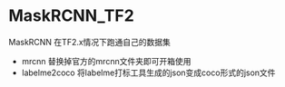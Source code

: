 # MaskRCNN_TF2

MaskRCNN 在TF2.x情况下跑通自己的数据集
* mrcnn 替换掉官方的mrcnn文件夹即可开箱使用
* labelme2coco 将labelme打标工具生成的json变成coco形式的json文件